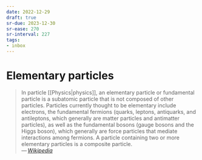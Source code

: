 ```yaml
---
date: 2022-12-29
draft: true
sr-due: 2023-12-30
sr-ease: 270
sr-interval: 227
tags:
- inbox
---
```


# Elementary particles

> In particle [[Physics|physics]], an elementary particle or fundamental
> particle is a subatomic particle that is not composed of other particles.
> Particles currently thought to be elementary include electrons, the
> fundamental fermions (quarks, leptons, antiquarks, and antileptons, which
> generally are matter particles and antimatter particles), as well as the
> fundamental bosons (gauge bosons and the Higgs boson), which generally are
> force particles that mediate interactions among fermions. A particle
> containing two or more elementary particles is a composite particle.\
> — <cite>[Wikipedia](https://en.wikipedia.org/wiki/Elementary_particle)</cite>